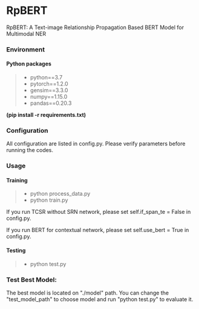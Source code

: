 # RpBERT
RpBERT: A Text-image Relationship Propagation Based BERT Model  for Multimodal NER

### Environment
#### Python packages
>- python==3.7
>- pytorch==1.2.0
>- gensim==3.3.0
>- numpy==1.15.0
>- pandas==0.20.3

**(pip install -r requirements.txt)**

### Configuration
All configuration are listed in config.py. Please verify parameters before running the codes.

### Usage
#### Training
>- python process_data.py
>- python train.py 

If you run TCSR without SRN network, please set  self.if_span_te = False in config.py.

If you run BERT for contextual network, please set  self.use_bert = True in config.py. 

#### Testing
>- python test.py

### Test Best Model:
The best model is located on "./model" path. You can change the "test_model_path" to choose model and run
"python test.py" to evaluate it.
